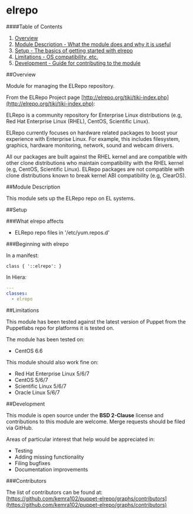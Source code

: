 # elrepo

####Table of Contents

1. [Overview](#overview)
2. [Module Description - What the module does and why it is useful](#module-description)
3. [Setup - The basics of getting started with elrepo](#setup)
4. [Limitations - OS compatibility, etc.](#limitations)
5. [Development - Guide for contributing to the module](#development)

##Overview

Module for managing the ELRepo repository.

From the ELRepo Project page [http://elrepo.org/tiki/tiki-index.php](http://elrepo.org/tiki/tiki-index.php):

ELRepo is a community repository for Enterprise Linux distributions (e.g, Red Hat Enterprise Linux (RHEL), CentOS, Scientific Linux).

ELRepo currently focuses on hardware related packages to boost your experience with Enterprise Linux. For example, this includes filesystem, graphics, hardware monitoring, network, sound and webcam drivers.

All our packages are built against the RHEL kernel and are compatible with other clone distributions who maintain compatibility with the RHEL kernel (e.g, CentOS, Scientific Linux). ELRepo packages are not compatible with clone distributions known to break kernel ABI compatibility (e.g, ClearOS).

##Module Description

This module sets up the ELRepo repo on EL systems.

##Setup

###What elrepo affects

* ELRepo repo files in '/etc/yum.repos.d'

###Beginning with elrepo

In a manifest:

```puppet
class { '::elrepo': }
```

In Hiera:

```yaml
---
classes:
  - elrepo
```

##Limitations

This module has been tested against the latest version of Puppet from the Puppetlabs repo for platforms it is tested on.

The module has been tested on:

* CentOS 6.6

This module should also work fine on:

* Red Hat Enterprise Linux 5/6/7
* CentOS 5/6/7
* Scientific Linux 5/6/7
* Oracle Linux 5/6/7

##Development

This module is open source under the **BSD 2-Clause** license and contributions to this module are welcome. Merge requests should be filed via GitHub.

Areas of particular interest that help would be appreciated in:

* Testing
* Adding missing functionality
* Filing bugfixes
* Documentation improvements

###Contributors

The list of contributors can be found at: [https://github.com/kemra102/puppet-elrepo/graphs/contributors](https://github.com/kemra102/puppet-elrepo/graphs/contributors)

